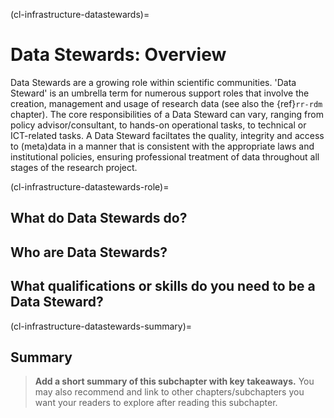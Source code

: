 (cl-infrastructure-datastewards)=
# Data Stewards: Overview

Data Stewards are a growing role within scientific communities.
'Data Steward' is an umbrella term for numerous support roles that involve the creation, management and usage of research data (see also the {ref}`rr-rdm` chapter). 
The core responsibilities of a Data Steward can vary, ranging from policy advisor/consultant, to hands-on operational tasks, to technical or ICT-related tasks. 
A Data Steward faciltates the quality, integrity and access to (meta)data in a manner that is consistent with the appropriate laws and institutional policies, ensuring professional treatment of data throughout all stages of the research project. 

(cl-infrastructure-datastewards-role)=
## What do Data Stewards do? 



## Who are Data Stewards?



## What qualifications or skills do you need to be a Data Steward? 



(cl-infrastructure-datastewards-summary)=
## Summary

> **Add a short summary of this subchapter with key takeaways.**
> You may also recommend and link to other chapters/subchapters you want your readers to explore after reading this subchapter.




<!-- 
> See the [style guide](https://the-turing-way.netlify.app/community-handbook/style/style-crossref.html) for The Turing Way's recommendations on cross referencing.
> To include an image in your writing, use the MyST directive shown below. 
> Remember to add your image to the `figures` [folder](https://github.com/alan-turing-institute/the-turing-way/tree/main/book/website/figures) and use the correct path, else it will not be displayed.

```{figure} ../../figures/image-name.png
---
name: image-name
alt: describe your image for readers who rely on screen readers
---
Your image caption here
```

> To include code blocks, simply enclose your code in three sets of backticks shown below.

```
def simple_function():
    pass
```

> To include an admonition or to highlight a block of text that exists slightly apart from the narrative of your section, use the directive shown below. Jupyter Book's [documentation](https://jupyterbook.org/content/content-blocks.html#) has other useful examples.

```{note}
Here is a note!
```




<!-- IMPORTANT!

- Use this template to create your chapter's subchapters.
- Refrain from writing very long subchapters as readers may be unwilling to read them. Rather, you should split long subchapters into smaller subchapters if necessary.



BEFORE YOU GO

- Have a look at the Style Guide and the Maintaining Consistency chapters to ensure that you have followed the relevant recommendations on
  - Avoiding HTML
  - Consecutive headers
  - Labels and cross referencing
  - Using images
  - Latin abbreviations
  - References and citations
  - Title casing
  - Matching headers with reference in table of content

-->
